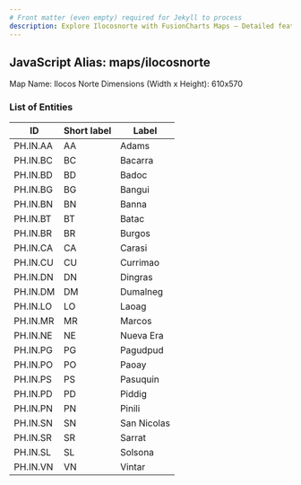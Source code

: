 ```yaml
---
# Front matter (even empty) required for Jekyll to process
description: Explore Ilocosnorte with FusionCharts Maps – Detailed features for seamless integration. Try now & enhance your data visualization today! 
---
```


## JavaScript Alias: maps/ilocosnorte

Map Name: Ilocos Norte
Dimensions (Width x Height): 610x570





### List of Entities

ID | Short label | Label
---|---|---|
PH.IN.AA | AA | Adams
PH.IN.BC | BC | Bacarra
PH.IN.BD | BD | Badoc
PH.IN.BG | BG | Bangui
PH.IN.BN | BN | Banna
PH.IN.BT | BT | Batac
PH.IN.BR | BR | Burgos
PH.IN.CA | CA | Carasi
PH.IN.CU | CU | Currimao
PH.IN.DN | DN | Dingras
PH.IN.DM | DM | Dumalneg
PH.IN.LO | LO | Laoag
PH.IN.MR | MR | Marcos
PH.IN.NE | NE | Nueva Era
PH.IN.PG | PG | Pagudpud
PH.IN.PO | PO | Paoay
PH.IN.PS | PS | Pasuquin
PH.IN.PD | PD | Piddig
PH.IN.PN | PN | Pinili
PH.IN.SN | SN | San Nicolas
PH.IN.SR | SR | Sarrat
PH.IN.SL | SL | Solsona
PH.IN.VN | VN | Vintar